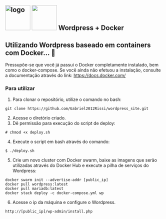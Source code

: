 ## <img src="https://s.w.org/about/images/logos/wordpress-logo-notext-rgb.png" alt=logo width="80" height="80" /> <img src="https://secure.gravatar.com/avatar/26da7b36ff8bb5db4211400358dc7c4e.jpg?s=512&r=g&d=mm" width="80" height="80" /> Wordpress + Docker
## Utilizando Wordpress baseado em containers com Docker... :whale:

Pressupôe-se que você já passui o Docker completamente instalado, bem como o docker-compose. Se você ainda não efetuou a instalação, consulte a documentação através do link:
https://docs.docker.com/

### Para utilizar

1. Para clonar o repositório, utilize o comando no bash:

```
git clone https://github.com/Gabriel2012Rissi/wordpress_site.git
```

2. Acesse o diretório criado.
3. Dê permissão para execução do script de deploy:
```
# chmod +x deploy.sh
```
4. Execute o script em bash através do comando:
```
$ ./deploy.sh
```
5. Crie um novo cluster com Docker swarm, baixe as imagens que serão utilizadas através do Docker Hub e execute a pilha de serviços do Wordpress:
```
docker swarm init --advertise-addr [public_ip]
docker pull wordpress:latest
docker pull mariadb:latest
docker stack deploy -c docker-compose.yml wp
```
6. Acesse o ip da máquina e configure o Wordpress.

```
http://[public_ip]/wp-admin/install.php
```
